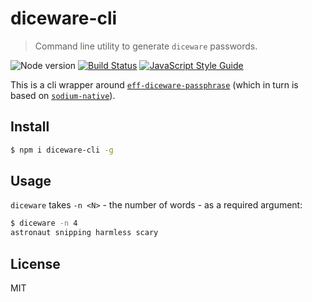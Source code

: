 # diceware-cli

> Command line utility to generate `diceware` passwords.

![Node version](https://img.shields.io/node/v/diceware-cli.svg)
[![Build Status](https://travis-ci.org/ralphtheninja/diceware-cli.svg?branch=master)](https://travis-ci.org/ralphtheninja/diceware-cli)
[![JavaScript Style Guide](https://img.shields.io/badge/code_style-standard-brightgreen.svg)](https://standardjs.com)

This is a cli wrapper around [`eff-diceware-passphrase`](https://github.com/emilbayes/eff-diceware-passphrase) (which in turn is based on [`sodium-native`](https://github.com/sodium-friends/sodium-native)).

## Install

```sh
$ npm i diceware-cli -g
```

## Usage

`diceware` takes `-n <N>` - the number of words - as a required argument:

```sh
$ diceware -n 4
astronaut snipping harmless scary
```

## License

MIT

